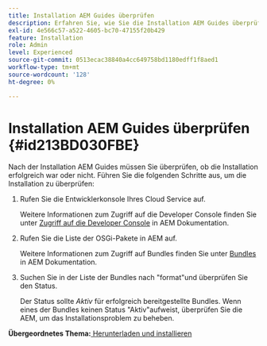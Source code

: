 ```yaml
---
title: Installation AEM Guides überprüfen
description: Erfahren Sie, wie Sie die Installation AEM Guides überprüfen
exl-id: 4e566c57-a522-4605-bc70-47155f20b429
feature: Installation
role: Admin
level: Experienced
source-git-commit: 0513ecac38840a4cc649758bd1180edff1f8aed1
workflow-type: tm+mt
source-wordcount: '128'
ht-degree: 0%

---
```


# Installation AEM Guides überprüfen {#id213BD030FBE}

Nach der Installation AEM Guides müssen Sie überprüfen, ob die Installation erfolgreich war oder nicht. Führen Sie die folgenden Schritte aus, um die Installation zu überprüfen:

1. Rufen Sie die Entwicklerkonsole Ihres Cloud Service auf.

   Weitere Informationen zum Zugriff auf die Developer Console finden Sie unter [Zugriff auf die Developer Console](https://experienceleague.adobe.com/docs/experience-manager-learn/cloud-service/debugging/debugging-aem-as-a-cloud-service/developer-console.html?lang=de) in AEM Dokumentation.

1. Rufen Sie die Liste der OSGi-Pakete in AEM auf.

   Weitere Informationen zum Zugriff auf Bundles finden Sie unter [Bundles](https://experienceleague.adobe.com/docs/experience-manager-learn/cloud-service/debugging/debugging-aem-as-a-cloud-service/developer-console.html?lang=en#bundles) in AEM Dokumentation.

1. Suchen Sie in der Liste der Bundles nach &quot;format&quot;und überprüfen Sie den Status.

   Der Status sollte *Aktiv* für erfolgreich bereitgestellte Bundles. Wenn eines der Bundles keinen Status &quot;Aktiv&quot;aufweist, überprüfen Sie die AEM, um das Installationsproblem zu beheben.


**Übergeordnetes Thema:**[ Herunterladen und installieren](download-install.md)
